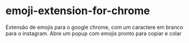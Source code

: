 # emoji-extension-for-chrome
Extensão de emojis para o google chrome, com um caractere em branco para o instagram. Abre um popup com emojis pronto para copiar e colar
